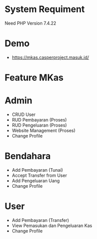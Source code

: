 # System Requiment
Need PHP Version 7.4.22

# Demo
- https://mkas.casperproject.masuk.id/

# Feature MKas

# Admin
- CRUD User
- RUD Pembayaran (Proses)
- RUD Pengeluaran (Proses)
- Website Management (Proses)
- Change Profile

# Bendahara
- Add Pembayaran (Tunai)
- Accept Transfer from User
- Add Pengeluaran Uang
- Change Profile

# User
- Add Pembayaran (Transfer)
- View Pemasukan dan Pengeluaran Kas
- Change Profile
